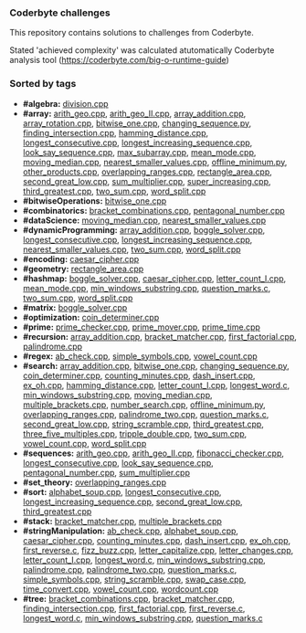 ### Coderbyte challenges
This repository contains solutions to challenges from Coderbyte.

Stated 'achieved complexity' was calculated atutomatically Coderbyte analysis tool (https://coderbyte.com/big-o-runtime-guide)

### Sorted by tags
- **\#algebra:** [division.cpp](https://github.com/krzysztofWal/CoderbyteChallenges/blob/master/src/division.cpp "Go into the source file")
- **\#array:** [arith_geo.cpp](https://github.com/krzysztofWal/CoderbyteChallenges/blob/master/src/arith_geo.cpp "Go into the source file"), [arith_geo_II.cpp](https://github.com/krzysztofWal/CoderbyteChallenges/blob/master/src/arith_geo_II.cpp "Go into the source file"), [array_addition.cpp](https://github.com/krzysztofWal/CoderbyteChallenges/blob/master/src/array_addition.cpp "Go into the source file"), [array_rotation.cpp](https://github.com/krzysztofWal/CoderbyteChallenges/blob/master/src/array_rotation.cpp "Go into the source file"), [bitwise_one.cpp](https://github.com/krzysztofWal/CoderbyteChallenges/blob/master/src/bitwise_one.cpp "Go into the source file"), [changing_sequence.py](https://github.com/krzysztofWal/CoderbyteChallenges/blob/master/src/changing_sequence.py "Go into the source file"), [finding_intersection.cpp](https://github.com/krzysztofWal/CoderbyteChallenges/blob/master/src/finding_intersection.cpp "Go into the source file"), [hamming_distance.cpp](https://github.com/krzysztofWal/CoderbyteChallenges/blob/master/src/hamming_distance.cpp "Go into the source file"), [longest_consecutive.cpp](https://github.com/krzysztofWal/CoderbyteChallenges/blob/master/src/longest_consecutive.cpp "Go into the source file"), [longest_increasing_sequence.cpp](https://github.com/krzysztofWal/CoderbyteChallenges/blob/master/src/longest_increasing_sequence.cpp "Go into the source file"), [look_say_sequence.cpp](https://github.com/krzysztofWal/CoderbyteChallenges/blob/master/src/look_say_sequence.cpp "Go into the source file"), [max_subarray.cpp](https://github.com/krzysztofWal/CoderbyteChallenges/blob/master/src/max_subarray.cpp "Go into the source file"), [mean_mode.cpp](https://github.com/krzysztofWal/CoderbyteChallenges/blob/master/src/mean_mode.cpp "Go into the source file"), [moving_median.cpp](https://github.com/krzysztofWal/CoderbyteChallenges/blob/master/src/moving_median.cpp "Go into the source file"), [nearest_smaller_values.cpp](https://github.com/krzysztofWal/CoderbyteChallenges/blob/master/src/nearest_smaller_values.cpp "Go into the source file"), [offline_minimum.py](https://github.com/krzysztofWal/CoderbyteChallenges/blob/master/src/offline_minimum.py "Go into the source file"), [other_products.cpp](https://github.com/krzysztofWal/CoderbyteChallenges/blob/master/src/other_products.cpp "Go into the source file"), [overlapping_ranges.cpp](https://github.com/krzysztofWal/CoderbyteChallenges/blob/master/src/overlapping_ranges.cpp "Go into the source file"), [rectangle_area.cpp](https://github.com/krzysztofWal/CoderbyteChallenges/blob/master/src/rectangle_area.cpp "Go into the source file"), [second_great_low.cpp](https://github.com/krzysztofWal/CoderbyteChallenges/blob/master/src/second_great_low.cpp "Go into the source file"), [sum_multiplier.cpp](https://github.com/krzysztofWal/CoderbyteChallenges/blob/master/src/sum_multiplier.cpp "Go into the source file"), [super_increasing.cpp](https://github.com/krzysztofWal/CoderbyteChallenges/blob/master/src/super_increasing.cpp "Go into the source file"), [third_greatest.cpp](https://github.com/krzysztofWal/CoderbyteChallenges/blob/master/src/third_greatest.cpp "Go into the source file"), [two_sum.cpp](https://github.com/krzysztofWal/CoderbyteChallenges/blob/master/src/two_sum.cpp "Go into the source file"), [word_split.cpp](https://github.com/krzysztofWal/CoderbyteChallenges/blob/master/src/word_split.cpp "Go into the source file")
- **\#bitwiseOperations:** [bitwise_one.cpp](https://github.com/krzysztofWal/CoderbyteChallenges/blob/master/src/bitwise_one.cpp "Go into the source file")
- **\#combinatorics:** [bracket_combinations.cpp](https://github.com/krzysztofWal/CoderbyteChallenges/blob/master/src/bracket_combinations.cpp "Go into the source file"), [pentagonal_number.cpp](https://github.com/krzysztofWal/CoderbyteChallenges/blob/master/src/pentagonal_number.cpp "Go into the source file")
- **\#dataScience:** [moving_median.cpp](https://github.com/krzysztofWal/CoderbyteChallenges/blob/master/src/moving_median.cpp "Go into the source file"), [nearest_smaller_values.cpp](https://github.com/krzysztofWal/CoderbyteChallenges/blob/master/src/nearest_smaller_values.cpp "Go into the source file")
- **\#dynamicProgramming:** [array_addition.cpp](https://github.com/krzysztofWal/CoderbyteChallenges/blob/master/src/array_addition.cpp "Go into the source file"), [boggle_solver.cpp](https://github.com/krzysztofWal/CoderbyteChallenges/blob/master/src/boggle_solver.cpp "Go into the source file"), [longest_consecutive.cpp](https://github.com/krzysztofWal/CoderbyteChallenges/blob/master/src/longest_consecutive.cpp "Go into the source file"), [longest_increasing_sequence.cpp](https://github.com/krzysztofWal/CoderbyteChallenges/blob/master/src/longest_increasing_sequence.cpp "Go into the source file"), [nearest_smaller_values.cpp](https://github.com/krzysztofWal/CoderbyteChallenges/blob/master/src/nearest_smaller_values.cpp "Go into the source file"), [two_sum.cpp](https://github.com/krzysztofWal/CoderbyteChallenges/blob/master/src/two_sum.cpp "Go into the source file"), [word_split.cpp](https://github.com/krzysztofWal/CoderbyteChallenges/blob/master/src/word_split.cpp "Go into the source file")
- **\#encoding:** [caesar_cipher.cpp](https://github.com/krzysztofWal/CoderbyteChallenges/blob/master/src/caesar_cipher.cpp "Go into the source file")
- **\#geometry:** [rectangle_area.cpp](https://github.com/krzysztofWal/CoderbyteChallenges/blob/master/src/rectangle_area.cpp "Go into the source file")
- **\#hashmap:** [boggle_solver.cpp](https://github.com/krzysztofWal/CoderbyteChallenges/blob/master/src/boggle_solver.cpp "Go into the source file"), [caesar_cipher.cpp](https://github.com/krzysztofWal/CoderbyteChallenges/blob/master/src/caesar_cipher.cpp "Go into the source file"), [letter_count_I.cpp](https://github.com/krzysztofWal/CoderbyteChallenges/blob/master/src/letter_count_I.cpp "Go into the source file"), [mean_mode.cpp](https://github.com/krzysztofWal/CoderbyteChallenges/blob/master/src/mean_mode.cpp "Go into the source file"), [min_windows_substring.cpp](https://github.com/krzysztofWal/CoderbyteChallenges/blob/master/src/min_windows_substring.cpp "Go into the source file"), [question_marks.c](https://github.com/krzysztofWal/CoderbyteChallenges/blob/master/src/question_marks.c "Go into the source file"), [two_sum.cpp](https://github.com/krzysztofWal/CoderbyteChallenges/blob/master/src/two_sum.cpp "Go into the source file"), [word_split.cpp](https://github.com/krzysztofWal/CoderbyteChallenges/blob/master/src/word_split.cpp "Go into the source file")
- **\#matrix:** [boggle_solver.cpp](https://github.com/krzysztofWal/CoderbyteChallenges/blob/master/src/boggle_solver.cpp "Go into the source file")
- **\#optimization:** [coin_determiner.cpp](https://github.com/krzysztofWal/CoderbyteChallenges/blob/master/src/coin_determiner.cpp "Go into the source file")
- **\#prime:** [prime_checker.cpp](https://github.com/krzysztofWal/CoderbyteChallenges/blob/master/src/prime_checker.cpp "Go into the source file"), [prime_mover.cpp](https://github.com/krzysztofWal/CoderbyteChallenges/blob/master/src/prime_mover.cpp "Go into the source file"), [prime_time.cpp](https://github.com/krzysztofWal/CoderbyteChallenges/blob/master/src/prime_time.cpp "Go into the source file")
- **\#recursion:** [array_addition.cpp](https://github.com/krzysztofWal/CoderbyteChallenges/blob/master/src/array_addition.cpp "Go into the source file"), [bracket_matcher.cpp](https://github.com/krzysztofWal/CoderbyteChallenges/blob/master/src/bracket_matcher.cpp "Go into the source file"), [first_factorial.cpp](https://github.com/krzysztofWal/CoderbyteChallenges/blob/master/src/first_factorial.cpp "Go into the source file"), [palindrome.cpp](https://github.com/krzysztofWal/CoderbyteChallenges/blob/master/src/palindrome.cpp "Go into the source file")
- **\#regex:** [ab_check.cpp](https://github.com/krzysztofWal/CoderbyteChallenges/blob/master/src/ab_check.cpp "Go into the source file"), [simple_symbols.cpp](https://github.com/krzysztofWal/CoderbyteChallenges/blob/master/src/simple_symbols.cpp "Go into the source file"), [vowel_count.cpp](https://github.com/krzysztofWal/CoderbyteChallenges/blob/master/src/vowel_count.cpp "Go into the source file")
- **\#search:** [array_addition.cpp](https://github.com/krzysztofWal/CoderbyteChallenges/blob/master/src/array_addition.cpp "Go into the source file"), [bitwise_one.cpp](https://github.com/krzysztofWal/CoderbyteChallenges/blob/master/src/bitwise_one.cpp "Go into the source file"), [changing_sequence.py](https://github.com/krzysztofWal/CoderbyteChallenges/blob/master/src/changing_sequence.py "Go into the source file"), [coin_determiner.cpp](https://github.com/krzysztofWal/CoderbyteChallenges/blob/master/src/coin_determiner.cpp "Go into the source file"), [counting_minutes.cpp](https://github.com/krzysztofWal/CoderbyteChallenges/blob/master/src/counting_minutes.cpp "Go into the source file"), [dash_insert.cpp](https://github.com/krzysztofWal/CoderbyteChallenges/blob/master/src/dash_insert.cpp "Go into the source file"), [ex_oh.cpp](https://github.com/krzysztofWal/CoderbyteChallenges/blob/master/src/ex_oh.cpp "Go into the source file"), [hamming_distance.cpp](https://github.com/krzysztofWal/CoderbyteChallenges/blob/master/src/hamming_distance.cpp "Go into the source file"), [letter_count_I.cpp](https://github.com/krzysztofWal/CoderbyteChallenges/blob/master/src/letter_count_I.cpp "Go into the source file"), [longest_word.c](https://github.com/krzysztofWal/CoderbyteChallenges/blob/master/src/longest_word.c "Go into the source file"), [min_windows_substring.cpp](https://github.com/krzysztofWal/CoderbyteChallenges/blob/master/src/min_windows_substring.cpp "Go into the source file"), [moving_median.cpp](https://github.com/krzysztofWal/CoderbyteChallenges/blob/master/src/moving_median.cpp "Go into the source file"), [multiple_brackets.cpp](https://github.com/krzysztofWal/CoderbyteChallenges/blob/master/src/multiple_brackets.cpp "Go into the source file"), [number_search.cpp](https://github.com/krzysztofWal/CoderbyteChallenges/blob/master/src/number_search.cpp "Go into the source file"), [offline_minimum.py](https://github.com/krzysztofWal/CoderbyteChallenges/blob/master/src/offline_minimum.py "Go into the source file"), [overlapping_ranges.cpp](https://github.com/krzysztofWal/CoderbyteChallenges/blob/master/src/overlapping_ranges.cpp "Go into the source file"), [palindrome_two.cpp](https://github.com/krzysztofWal/CoderbyteChallenges/blob/master/src/palindrome_two.cpp "Go into the source file"), [question_marks.c](https://github.com/krzysztofWal/CoderbyteChallenges/blob/master/src/question_marks.c "Go into the source file"), [second_great_low.cpp](https://github.com/krzysztofWal/CoderbyteChallenges/blob/master/src/second_great_low.cpp "Go into the source file"), [string_scramble.cpp](https://github.com/krzysztofWal/CoderbyteChallenges/blob/master/src/string_scramble.cpp "Go into the source file"), [third_greatest.cpp](https://github.com/krzysztofWal/CoderbyteChallenges/blob/master/src/third_greatest.cpp "Go into the source file"), [three_five_multiples.cpp](https://github.com/krzysztofWal/CoderbyteChallenges/blob/master/src/three_five_multiples.cpp "Go into the source file"), [tripple_double.cpp](https://github.com/krzysztofWal/CoderbyteChallenges/blob/master/src/tripple_double.cpp "Go into the source file"), [two_sum.cpp](https://github.com/krzysztofWal/CoderbyteChallenges/blob/master/src/two_sum.cpp "Go into the source file"), [vowel_count.cpp](https://github.com/krzysztofWal/CoderbyteChallenges/blob/master/src/vowel_count.cpp "Go into the source file"), [word_split.cpp](https://github.com/krzysztofWal/CoderbyteChallenges/blob/master/src/word_split.cpp "Go into the source file")
- **\#sequences:** [arith_geo.cpp](https://github.com/krzysztofWal/CoderbyteChallenges/blob/master/src/arith_geo.cpp "Go into the source file"), [arith_geo_II.cpp](https://github.com/krzysztofWal/CoderbyteChallenges/blob/master/src/arith_geo_II.cpp "Go into the source file"), [fibonacci_checker.cpp](https://github.com/krzysztofWal/CoderbyteChallenges/blob/master/src/fibonacci_checker.cpp "Go into the source file"), [longest_consecutive.cpp](https://github.com/krzysztofWal/CoderbyteChallenges/blob/master/src/longest_consecutive.cpp "Go into the source file"), [look_say_sequence.cpp](https://github.com/krzysztofWal/CoderbyteChallenges/blob/master/src/look_say_sequence.cpp "Go into the source file"), [pentagonal_number.cpp](https://github.com/krzysztofWal/CoderbyteChallenges/blob/master/src/pentagonal_number.cpp "Go into the source file"), [sum_multiplier.cpp](https://github.com/krzysztofWal/CoderbyteChallenges/blob/master/src/sum_multiplier.cpp "Go into the source file")
- **\#set_theory:** [overlapping_ranges.cpp](https://github.com/krzysztofWal/CoderbyteChallenges/blob/master/src/overlapping_ranges.cpp "Go into the source file")
- **\#sort:** [alphabet_soup.cpp](https://github.com/krzysztofWal/CoderbyteChallenges/blob/master/src/alphabet_soup.cpp "Go into the source file"), [longest_consecutive.cpp](https://github.com/krzysztofWal/CoderbyteChallenges/blob/master/src/longest_consecutive.cpp "Go into the source file"), [longest_increasing_sequence.cpp](https://github.com/krzysztofWal/CoderbyteChallenges/blob/master/src/longest_increasing_sequence.cpp "Go into the source file"), [second_great_low.cpp](https://github.com/krzysztofWal/CoderbyteChallenges/blob/master/src/second_great_low.cpp "Go into the source file"), [third_greatest.cpp](https://github.com/krzysztofWal/CoderbyteChallenges/blob/master/src/third_greatest.cpp "Go into the source file")
- **\#stack:** [bracket_matcher.cpp](https://github.com/krzysztofWal/CoderbyteChallenges/blob/master/src/bracket_matcher.cpp "Go into the source file"), [multiple_brackets.cpp](https://github.com/krzysztofWal/CoderbyteChallenges/blob/master/src/multiple_brackets.cpp "Go into the source file")
- **\#stringManipulation:** [ab_check.cpp](https://github.com/krzysztofWal/CoderbyteChallenges/blob/master/src/ab_check.cpp "Go into the source file"), [alphabet_soup.cpp](https://github.com/krzysztofWal/CoderbyteChallenges/blob/master/src/alphabet_soup.cpp "Go into the source file"), [caesar_cipher.cpp](https://github.com/krzysztofWal/CoderbyteChallenges/blob/master/src/caesar_cipher.cpp "Go into the source file"), [counting_minutes.cpp](https://github.com/krzysztofWal/CoderbyteChallenges/blob/master/src/counting_minutes.cpp "Go into the source file"), [dash_insert.cpp](https://github.com/krzysztofWal/CoderbyteChallenges/blob/master/src/dash_insert.cpp "Go into the source file"), [ex_oh.cpp](https://github.com/krzysztofWal/CoderbyteChallenges/blob/master/src/ex_oh.cpp "Go into the source file"), [first_reverse.c](https://github.com/krzysztofWal/CoderbyteChallenges/blob/master/src/first_reverse.c "Go into the source file"), [fizz_buzz.cpp](https://github.com/krzysztofWal/CoderbyteChallenges/blob/master/src/fizz_buzz.cpp "Go into the source file"), [letter_capitalize.cpp](https://github.com/krzysztofWal/CoderbyteChallenges/blob/master/src/letter_capitalize.cpp "Go into the source file"), [letter_changes.cpp](https://github.com/krzysztofWal/CoderbyteChallenges/blob/master/src/letter_changes.cpp "Go into the source file"), [letter_count_I.cpp](https://github.com/krzysztofWal/CoderbyteChallenges/blob/master/src/letter_count_I.cpp "Go into the source file"), [longest_word.c](https://github.com/krzysztofWal/CoderbyteChallenges/blob/master/src/longest_word.c "Go into the source file"), [min_windows_substring.cpp](https://github.com/krzysztofWal/CoderbyteChallenges/blob/master/src/min_windows_substring.cpp "Go into the source file"), [palindrome.cpp](https://github.com/krzysztofWal/CoderbyteChallenges/blob/master/src/palindrome.cpp "Go into the source file"), [palindrome_two.cpp](https://github.com/krzysztofWal/CoderbyteChallenges/blob/master/src/palindrome_two.cpp "Go into the source file"), [question_marks.c](https://github.com/krzysztofWal/CoderbyteChallenges/blob/master/src/question_marks.c "Go into the source file"), [simple_symbols.cpp](https://github.com/krzysztofWal/CoderbyteChallenges/blob/master/src/simple_symbols.cpp "Go into the source file"), [string_scramble.cpp](https://github.com/krzysztofWal/CoderbyteChallenges/blob/master/src/string_scramble.cpp "Go into the source file"), [swap_case.cpp](https://github.com/krzysztofWal/CoderbyteChallenges/blob/master/src/swap_case.cpp "Go into the source file"), [time_convert.cpp](https://github.com/krzysztofWal/CoderbyteChallenges/blob/master/src/time_convert.cpp "Go into the source file"), [vowel_count.cpp](https://github.com/krzysztofWal/CoderbyteChallenges/blob/master/src/vowel_count.cpp "Go into the source file"), [wordcount.cpp](https://github.com/krzysztofWal/CoderbyteChallenges/blob/master/src/wordcount.cpp "Go into the source file")
- **\#tree:** [bracket_combinations.cpp](https://github.com/krzysztofWal/CoderbyteChallenges/blob/master/src/bracket_combinations.cpp "Go into the source file"), [bracket_matcher.cpp](https://github.com/krzysztofWal/CoderbyteChallenges/blob/master/src/bracket_matcher.cpp "Go into the source file"), [finding_intersection.cpp](https://github.com/krzysztofWal/CoderbyteChallenges/blob/master/src/finding_intersection.cpp "Go into the source file"), [first_factorial.cpp](https://github.com/krzysztofWal/CoderbyteChallenges/blob/master/src/first_factorial.cpp "Go into the source file"), [first_reverse.c](https://github.com/krzysztofWal/CoderbyteChallenges/blob/master/src/first_reverse.c "Go into the source file"), [longest_word.c](https://github.com/krzysztofWal/CoderbyteChallenges/blob/master/src/longest_word.c "Go into the source file"), [min_windows_substring.cpp](https://github.com/krzysztofWal/CoderbyteChallenges/blob/master/src/min_windows_substring.cpp "Go into the source file"), [question_marks.c](https://github.com/krzysztofWal/CoderbyteChallenges/blob/master/src/question_marks.c "Go into the source file")
